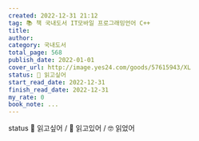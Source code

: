 ```yaml
---
created: 2022-12-31 21:12
tag: 📚 책 국내도서 IT모바일 프로그래밍언어 C++
title: 
author: 
category: 국내도서
total_page: 568
publish_date: 2022-01-01
cover_url: http://image.yes24.com/goods/57615943/XL
status: 👀 읽고싶어
start_read_date: 2022-12-31
finish_read_date: 2022-12-31
my_rate: 0
book_note: ...
---
```


status
👀 읽고싶어 / 📖 읽고있어 / 🤓 읽었어